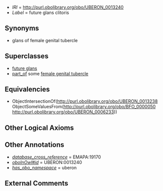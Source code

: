  * *IRI* = http://purl.obolibrary.org/obo/UBERON_0013240
 * *Label* = future glans clitoris

## Synonyms

 * glans of female genital tubercle

## Superclasses

 * [future glans](../../UBERON/38/UBERON_0013238.md)
 * [part_of](../../BFO/50/BFO_0000050.md) some [female genital tubercle](../../UBERON/33/UBERON_0006233.md)

## Equivalencies

 * ObjectIntersectionOf(<http://purl.obolibrary.org/obo/UBERON_0013238> ObjectSomeValuesFrom(<http://purl.obolibrary.org/obo/BFO_0000050> <http://purl.obolibrary.org/obo/UBERON_0006233>))

## Other Logical Axioms


## Other Annotations

 * *[database_cross_reference](../../ef/oboInOwl#hasDbXref.md)* = EMAPA:19170
 * *[oboInOwl#id](../../id/oboInOwl#id.md)* = UBERON:0013240
 * *[has_obo_namespace](../../ce/oboInOwl#hasOBONamespace.md)* = uberon

## External Comments

